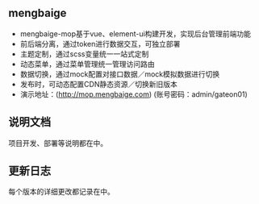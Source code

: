 ## mengbaige
- mengbaige-mop基于vue、element-ui构建开发，实现后台管理前端功能
- 前后端分离，通过token进行数据交互，可独立部署
- 主题定制，通过scss变量统一一站式定制
- 动态菜单，通过菜单管理统一管理访问路由
- 数据切换，通过mock配置对接口数据／mock模拟数据进行切换
- 发布时，可动态配置CDN静态资源／切换新旧版本
- 演示地址：(http://mop.mengbaige.com) (账号密码：admin/gateon01)


## 说明文档
项目开发、部署等说明都在中。


## 更新日志
每个版本的详细更改都记录在中。